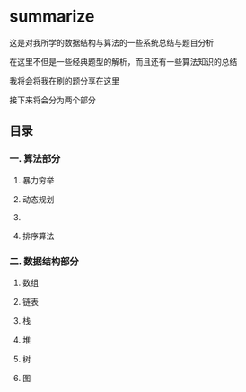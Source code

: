 # summarize
这是对我所学的数据结构与算法的一些系统总结与题目分析

在这里不但是一些经典题型的解析，而且还有一些算法知识的总结

我将会将我在刷的题分享在这里

接下来将会分为两个部分

## 目录

### 一. 算法部分

1. 暴力穷举

2. 动态规划

3. 

4. 排序算法

### 二. 数据结构部分

1. 数组

2. 链表

3. 栈

4. 堆

5. 树

6. 图

## 
